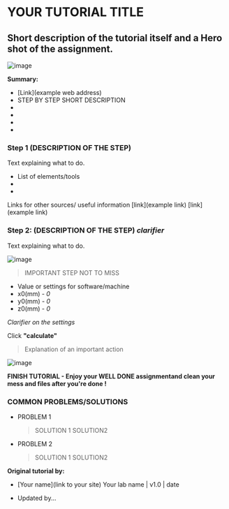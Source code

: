 
# YOUR TUTORIAL TITLE

## Short description of the tutorial itself and a Hero shot of the assignment.
![image](images/yourtutorial/1.jpg)



**Summary:**

* [Link](example web address)
* STEP BY STEP SHORT DESCRIPTION
*
*
*
*


### Step 1 (DESCRIPTION OF THE STEP)
Text explaining what to do.
* List of elements/tools
*
*
Links for other sources/ useful information [link](example link)
[link](example link)


### Step 2: (DESCRIPTION OF THE STEP) *clarifier*
Text explaining what to do.

![image](images/yourtutorial/1.jpg)

>IMPORTANT STEP NOT TO MISS

* Value or settings for software/machine
* x0(mm)  - *0*  
* y0(mm)  - *0*
* z0(mm)  - *0*


*Clarifier on the settings*

Click **"calculate"**
>Explanation of an important action

![image](images/srm20/5.jpg)






**FINISH TUTORIAL - Enjoy your WELL DONE assignmentand clean your mess and files after you're done !**



### COMMON PROBLEMS/SOLUTIONS

- PROBLEM 1

  >SOLUTION 1
  >SOLUTION2

- PROBLEM 2

  >SOLUTION 1
  >SOLUTION2


**Original tutorial by:**

* [Your name](link to your site)
Your lab name | v1.0 | date

* Updated by...
